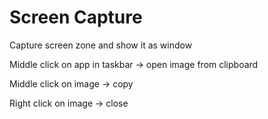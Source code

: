 # Screen Capture

Capture screen zone and show it as window

Middle click on app in taskbar -> open image from clipboard

Middle click on image -> copy

Right click on image -> close